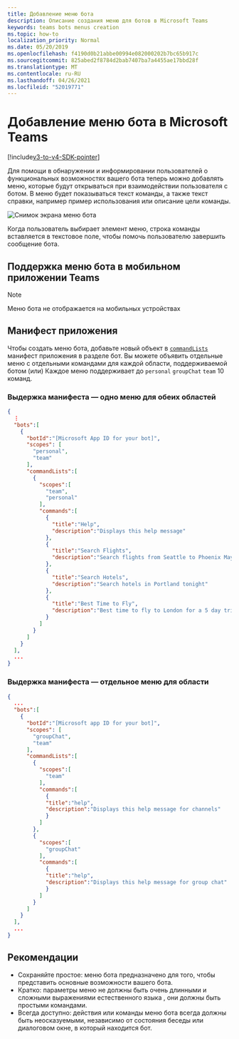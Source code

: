 ```yaml
---
title: Добавление меню бота
description: Описание создания меню для ботов в Microsoft Teams
keywords: teams bots menus creation
ms.topic: how-to
localization_priority: Normal
ms.date: 05/20/2019
ms.openlocfilehash: f4190d0b21abbe00994e082000202b7bc65b917c
ms.sourcegitcommit: 825abed2f8784d2bab7407ba7a4455ae17bbd28f
ms.translationtype: MT
ms.contentlocale: ru-RU
ms.lasthandoff: 04/26/2021
ms.locfileid: "52019771"
---
```

# <a name="add-a-bot-menu-in-microsoft-teams"></a>Добавление меню бота в Microsoft Teams

[!include[v3-to-v4-SDK-pointer](~/includes/v3-to-v4-pointer-bots.md)]

Для помощи в обнаружении и информировании пользователей о функциональных возможностях вашего бота теперь можно добавлять меню, которые будут открываться при взаимодействии пользователя с ботом. В меню будет показываться текст команды, а также текст справки, например пример использования или описание цели команды.

![Снимок экрана меню бота](~/assets/images/bots/bot-menus-bot-menu-sample.png)

Когда пользователь выбирает элемент меню, строка команды вставляется в текстовое поле, чтобы помочь пользователю завершить сообщение бота.

## <a name="bot-menu-support-on-teams-mobile-app"></a>Поддержка меню бота в мобильном приложении Teams
> [!NOTE] 
> Меню бота не отображается на мобильных устройствах

## <a name="app-manifest"></a>Манифест приложения

Чтобы создать меню бота, добавьте новый объект в [`commandLists`](~/resources/schema/manifest-schema.md#botscommandlists) манифест приложения в разделе бот. Вы можете объявить отдельные меню с отдельными командами для каждой области, поддерживаемой ботом (или) Каждое меню поддерживает до `personal` `groupChat` `team` 10 команд.

### <a name="manifest-excerpt---single-menu-for-both-scopes"></a>Выдержка манифеста — одно меню для обеих областей

```json
{
  ⋮
  "bots":[
    {
      "botId":"[Microsoft App ID for your bot]",
      "scopes": [
        "personal",
        "team"
      ],
      "commandLists":[
        {
          "scopes":[
            "team",
            "personal"
          ],
          "commands":[
            {
              "title":"Help",
              "description":"Displays this help message"
            },
            {
              "title":"Search Flights",
              "description":"Search flights from Seattle to Phoenix May 2-5 departing after 3pm"
            },
            {
              "title":"Search Hotels",
              "description":"Search hotels in Portland tonight"
            },
            {
              "title":"Best Time to Fly",
              "description":"Best time to fly to London for a 5 day trip this summer"
            }
          ]
        }
      ]
    }
  ],
  ...
}
```

### <a name="manifest-excerpt---separate-menu-per-scope"></a>Выдержка манифеста — отдельное меню для области

```json
{
  ...
  "bots":[
    {
      "botId":"[Microsoft app ID for your bot]",
      "scopes": [
        "groupChat",
        "team"
      ],
      "commandLists":[
        {
          "scopes":[
            "team"
          ],
          "commands":[
            {
            "title":"help",
            "description":"Displays this help message for channels"
            }
          ]
        },
        {
          "scopes":[
            "groupChat"
          ],
          "commands":[
            {
            "title":"help",
            "description":"Displays this help message for group chat"
            }
          ]
        }
      ]
    }
  ],
  ...
}
```

## <a name="best-practices"></a>Рекомендации

* Сохраняйте простое: меню бота предназначено для того, чтобы представить основные возможности вашего бота.
* Кратко: параметры меню не должны быть очень длинными и сложными выражениями естественного языка , они должны быть простыми командами.
* Всегда доступно: действия или команды меню бота всегда должны быть неосказуемыми, независимо от состояния беседы или диалоговом окне, в который находится бот.
